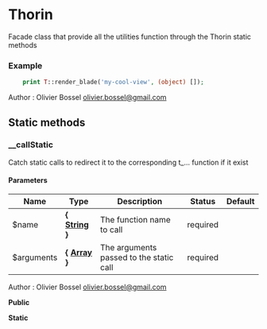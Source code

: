 # Thorin

Facade class that provide all the utilities function through the Thorin static methods

### Example
```php
	print T::render_blade('my-cool-view', (object) []);
```
Author : Olivier Bossel [olivier.bossel@gmail.com](mailto:olivier.bossel@gmail.com)




## Static methods


### __callStatic

Catch static calls to redirect it to the corresponding t_... function if it exist


#### Parameters
Name  |  Type  |  Description  |  Status  |  Default
------------  |  ------------  |  ------------  |  ------------  |  ------------
$name  |  **{ [String](http://php.net/manual/en/language.types.string.php) }**  |  The function name to call  |  required  |
$arguments  |  **{ [Array](http://php.net/manual/en/language.types.array.php) }**  |  The arguments passed to the static call  |  required  |

Author : Olivier Bossel [olivier.bossel@gmail.com](mailto:olivier.bossel@gmail.com)

**Public**

**Static**